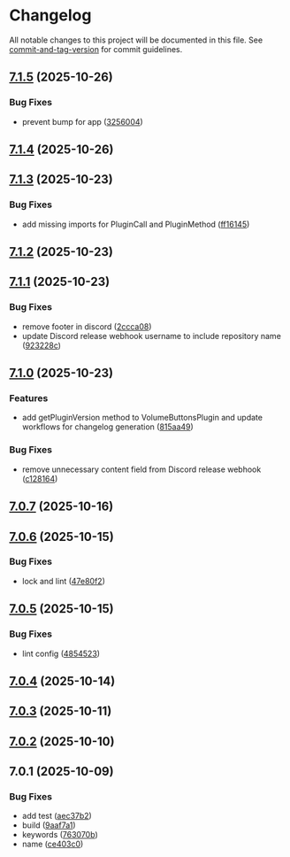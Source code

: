 # Changelog

All notable changes to this project will be documented in this file. See [commit-and-tag-version](https://github.com/absolute-version/commit-and-tag-version) for commit guidelines.

## [7.1.5](https://github.com/Cap-go/capacitor-volume-buttons/compare/7.1.4...7.1.5) (2025-10-26)


### Bug Fixes

* prevent bump for app ([3256004](https://github.com/Cap-go/capacitor-volume-buttons/commit/3256004fd65de32f92760759d8369529f9d8fb30))

## [7.1.4](https://github.com/Cap-go/capacitor-volume-buttons/compare/7.1.3...7.1.4) (2025-10-26)

## [7.1.3](https://github.com/Cap-go/capacitor-volume-buttons/compare/7.1.2...7.1.3) (2025-10-23)


### Bug Fixes

* add missing imports for PluginCall and PluginMethod ([ff16145](https://github.com/Cap-go/capacitor-volume-buttons/commit/ff16145c8e5699f84bdf2e9ce7d2f879b9947878))

## [7.1.2](https://github.com/Cap-go/capacitor-volume-buttons/compare/7.1.1...7.1.2) (2025-10-23)

## [7.1.1](https://github.com/Cap-go/capacitor-volume-buttons/compare/7.1.0...7.1.1) (2025-10-23)


### Bug Fixes

* remove footer in discord ([2ccca08](https://github.com/Cap-go/capacitor-volume-buttons/commit/2ccca083954b8f02cb5d3cb2dc1469a5d1d701d3))
* update Discord release webhook username to include repository name ([923228c](https://github.com/Cap-go/capacitor-volume-buttons/commit/923228c02537a6b1f43e812bf295695a6c3b3b7f))

## [7.1.0](https://github.com/Cap-go/capacitor-volume-buttons/compare/7.0.7...7.1.0) (2025-10-23)


### Features

* add getPluginVersion method to VolumeButtonsPlugin and update workflows for changelog generation ([815aa49](https://github.com/Cap-go/capacitor-volume-buttons/commit/815aa49ebae39fb4755f20a663e2841ee079cbb9))


### Bug Fixes

* remove unnecessary content field from Discord release webhook ([c128164](https://github.com/Cap-go/capacitor-volume-buttons/commit/c128164618b780588aa5ead605dc82d1f8c5ce8e))

## [7.0.7](https://github.com/Cap-go/capacitor-volume-buttons/compare/7.0.6...7.0.7) (2025-10-16)

## [7.0.6](https://github.com/Cap-go/capacitor-volume-buttons/compare/7.0.5...7.0.6) (2025-10-15)


### Bug Fixes

* lock and lint ([47e80f2](https://github.com/Cap-go/capacitor-volume-buttons/commit/47e80f218a05fc09179ff74aaf954c1a31c77a29))

## [7.0.5](https://github.com/Cap-go/capacitor-volume-buttons/compare/7.0.4...7.0.5) (2025-10-15)


### Bug Fixes

* lint config ([4854523](https://github.com/Cap-go/capacitor-volume-buttons/commit/48545237bd061dec95485c060dee1775214f14f2))

## [7.0.4](https://github.com/Cap-go/capacitor-volume-buttons/compare/7.0.3...7.0.4) (2025-10-14)

## [7.0.3](https://github.com/Cap-go/capacitor-volume-buttons/compare/7.0.2...7.0.3) (2025-10-11)

## [7.0.2](https://github.com/Cap-go/capacitor-volume-buttons/compare/7.0.1...7.0.2) (2025-10-10)

## 7.0.1 (2025-10-09)


### Bug Fixes

* add test ([aec37b2](https://github.com/Cap-go/capacitor-volume-buttons/commit/aec37b2801b74c794dbe43694dcaebcbcf7d6e2b))
* build ([9aaf7a1](https://github.com/Cap-go/capacitor-volume-buttons/commit/9aaf7a1d8ba9b4c753a3c1352a21d404448398f3))
* keywords ([763070b](https://github.com/Cap-go/capacitor-volume-buttons/commit/763070b6745208dac06a941e0065e9012aa77ffd))
* name ([ce403c0](https://github.com/Cap-go/capacitor-volume-buttons/commit/ce403c03b79ccfc34687e7a57b951f65a32b82ca))
